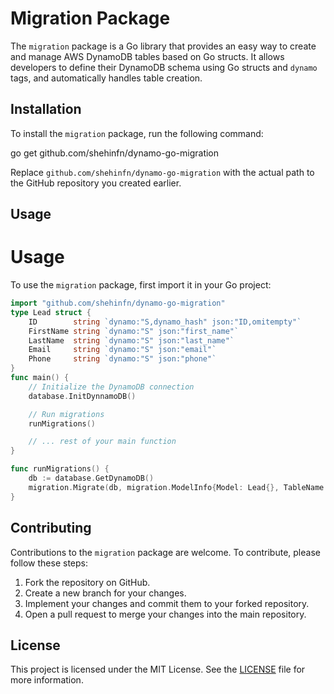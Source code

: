 # Migration Package

The `migration` package is a Go library that provides an easy way to create and manage AWS DynamoDB tables based on Go structs. It allows developers to define their DynamoDB schema using Go structs and `dynamo` tags, and automatically handles table creation.

## Installation

To install the `migration` package, run the following command:

go get github.com/shehinfn/dynamo-go-migration

Replace `github.com/shehinfn/dynamo-go-migration` with the actual path to the GitHub repository you created earlier.

## Usage

# Usage

To use the `migration` package, first import it in your Go project:

```go
import "github.com/shehinfn/dynamo-go-migration"
type Lead struct {
	ID        string `dynamo:"S,dynamo_hash" json:"ID,omitempty"`
	FirstName string `dynamo:"S" json:"first_name"`
	LastName  string `dynamo:"S" json:"last_name"`
	Email     string `dynamo:"S" json:"email"`
	Phone     string `dynamo:"S" json:"phone"`
}
func main() {
    // Initialize the DynamoDB connection
    database.InitDynnamoDB()

    // Run migrations
    runMigrations()

    // ... rest of your main function
}

func runMigrations() {
    db := database.GetDynamoDB()
    migration.Migrate(db, migration.ModelInfo{Model: Lead{}, TableName: "leads"})
}
```


## Contributing

Contributions to the `migration` package are welcome. To contribute, please follow these steps:

1. Fork the repository on GitHub.
2. Create a new branch for your changes.
3. Implement your changes and commit them to your forked repository.
4. Open a pull request to merge your changes into the main repository.

## License

This project is licensed under the MIT License. See the [LICENSE](LICENSE) file for more information.
